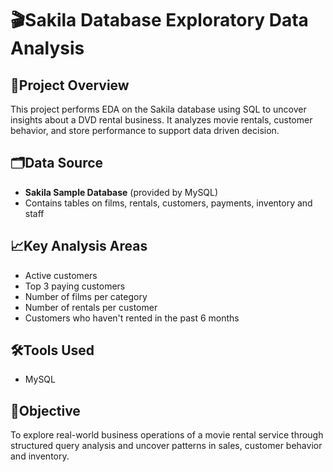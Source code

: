 # 🎬Sakila Database Exploratory Data Analysis

## 📍Project Overview
This project performs EDA on the Sakila database using SQL to uncover insights about a DVD rental business. It analyzes movie rentals, customer behavior, and store performance to support data driven decision.

## 🗂Data Source
- **Sakila Sample Database** (provided by MySQL)
- Contains tables on films, rentals, customers, payments, inventory and staff

## 📈Key Analysis Areas
- Active customers
- Top 3 paying customers
- Number of films per category
- Number of rentals per customer
- Customers who haven't rented in the past 6 months

## 🛠Tools Used
- MySQL

## 📌Objective
To explore real-world business operations of a movie rental service through structured query analysis and uncover patterns in sales, customer behavior and inventory.
